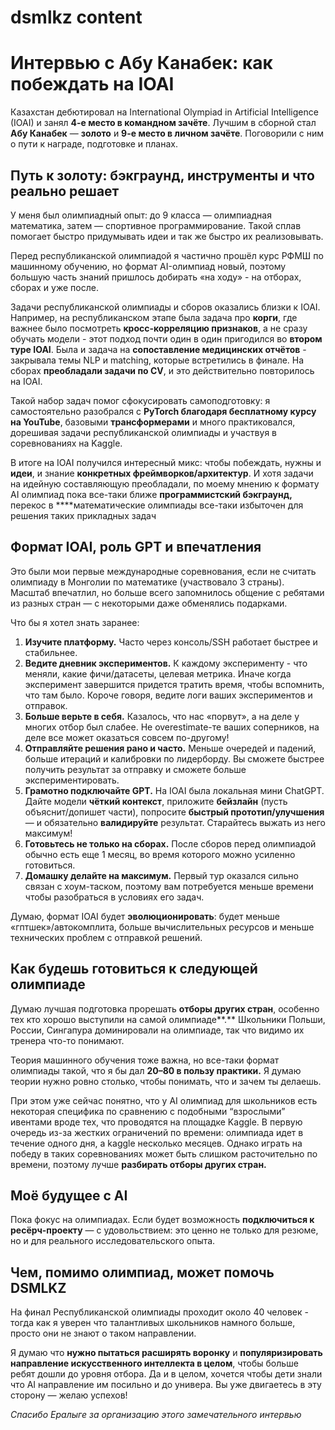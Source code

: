 # dsmlkz content

# Интервью с Абу Канабек: как побеждать на IOAI

Казахстан дебютировал на International Olympiad in Artificial Intelligence (IOAI) и занял **4-е место в командном зачёте**. Лучшим в сборной стал **Абу Канабек** — **золото** и **9-е место в личном зачёте**. Поговорили с ним о пути к награде, подготовке и планах.

## Путь к золоту: бэкграунд, инструменты и что реально решает

У меня был олимпиадный опыт: до 9 класса — олимпиадная математика, затем — спортивное программирование. Такой сплав помогает быстро придумывать идеи и так же быстро их реализовывать.

Перед республиканской олимпиадой я частично прошёл курс РФМШ по машинному обучению, но формат AI-олимпиад новый, поэтому большую часть знаний пришлось добирать «на ходу» - на отборах, сборах и уже после.

Задачи республиканской олимпиады и сборов оказались близки к IOAI. Например, на республиканском этапе была задача про **корги**, где важнее было посмотреть **кросс-корреляцию признаков**, а не сразу обучать модели - этот подход почти один в один пригодился во **втором туре IOAI**. Была и задача на **сопоставление медицинских отчётов** - закрывала темы NLP и matching, которые встретились в финале. На сборах **преобладали задачи по CV**, и это действительно повторилось на IOAI.

Такой набор задач помог сфокусировать самоподготовку: я самостоятельно разобрался с **PyTorch благодаря бесплатному курсу на YouTube**, базовыми **трансформерами** и много практиковался, дорешивая задачи республиканской олимпиады и участвуя в соревнованиях на Kaggle.

В итоге на IOAI получился интересный микс: чтобы побеждать, нужны и **идеи**, и знание **конкретных фреймворков/архитектур**. И хотя задачи на идейную составляющую преобладали, по моему мнению к формату AI олимпиад пока все-таки ближе **программистский бэкграунд,** перекос в ****математические олимпиады все-таки избыточен для решения таких прикладных задач

## Формат IOAI, роль GPT и впечатления

Это были мои первые международные соревнования, если не считать олимпиаду в Монголии по математике (участвовало 3 страны). Масштаб впечатлил, но больше всего запомнилось общение с ребятами из разных стран — с некоторыми даже обменялись подарками.

Что бы я хотел знать заранее:

1. **Изучите платформу.** Часто через консоль/SSH работает быстрее и стабильнее.
2. **Ведите дневник экспериментов.** К каждому эксперименту - что меняли, какие фичи/датасеты, целевая метрика. Иначе когда эксперимент завершится придется тратить время, чтобы вспомнить, что там было. Короче говоря, ведите логи ваших экспериментов и отправок.
3. **Больше верьте в себя.** Казалось, что нас «порвут», а на деле у многих отбор был слабее. Не overestimate-те ваших соперников, на деле все может оказаться совсем по-другому!
4. **Отправляйте решения рано и часто.** Меньше очередей и падений, больше итераций и калибровки по лидерборду. Вы сможете быстрее получить результат за отправку и сможете больше экспериментировать.
5. **Грамотно подключайте GPT.** На IOAI была локальная мини ChatGPT. Дайте модели **чёткий контекст**, приложите **бейзлайн** (пусть объяснит/допишет части), попросите **быстрый прототип/улучшения** — и обязательно **валидируйте** результат. Старайтесь выжать из него максимум!
6. **Готовьтесь не только на сборах.** После сборов перед олимпиадой обычно есть еще 1 месяц, во время которого можно усиленно готовиться.
7. **Домашку делайте на максимум.** Первый тур оказался сильно связан с хоум-таском, поэтому вам потребуется меньше времени чтобы разобраться в условиях его задач.

Думаю, формат IOAI будет **эволюционировать**: будет меньше «гптшек»/автокомплита, больше вычислительных ресурсов и меньше технических проблем с отправкой решений.

## Как будешь готовиться к следующей олимпиаде

Думаю лучшая подготовка прорешать **отборы других стран**, особенно тех кто хорошо выступили на самой олимпиаде**.**  Школьники Польши, России, Сингапура доминировали на олимпиаде, так что видимо их тренера что-то понимают.

Теория машинного обучения тоже важна, но все-таки формат олимпиады такой, что я бы дал **20–80 в пользу практики.** Я думаю теории нужно ровно столько, чтобы понимать, что и зачем ты делаешь.

При этом уже сейчас понятно, что у AI олимпиад для школьников есть некоторая специфика по сравнению с подобными “взрослыми” ивентами вроде тех, что проводятся на площадке Kaggle. В первую очередь из-за жестких ограничений по времени: олимпиада идет в течение одного дня, а kaggle несколько месяцев. Однако играть на победу в таких соревнованиях может быть слишком расточительно по времени, поэтому лучше **разбирать отборы других стран.**

## Моё будущее с AI

Пока фокус на олимпиадах. Если будет возможность **подключиться к ресёрч-проекту** — с удовольствием: это ценно не только для резюме, но и для реального исследовательского опыта.

## Чем, помимо олимпиад, может помочь DSMLKZ

На финал Республиканской олимпиады проходит около 40 человек - тогда как я уверен что талантливых школьников намного больше, просто они не знают о таком направлении.

Я думаю что **нужно пытаться расширять воронку** и **популяризировать направление искусственного интеллекта в целом**, чтобы больше ребят дошли до уровня отбора. Да и в целом, хочется чтобы дети знали что AI направление им посильно и до универа. Вы уже двигаетесь в эту сторону — желаю успехов!

*Спасибо Ералыге за организацию этого замечательного интервью*
